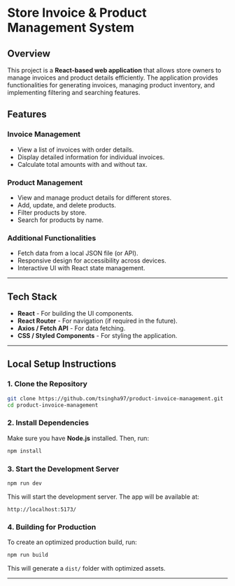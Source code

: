 # Store Invoice & Product Management System

## Overview

This project is a **React-based web application** that allows store owners to manage invoices and product details efficiently. The application provides functionalities for generating invoices, managing product inventory, and implementing filtering and searching features.

## Features

### Invoice Management

- View a list of invoices with order details.
- Display detailed information for individual invoices.
- Calculate total amounts with and without tax.

### Product Management

- View and manage product details for different stores.
- Add, update, and delete products.
- Filter products by store.
- Search for products by name.

### Additional Functionalities

- Fetch data from a local JSON file (or API).
- Responsive design for accessibility across devices.
- Interactive UI with React state management.

---

## Tech Stack

- **React** - For building the UI components.
- **React Router** - For navigation (if required in the future).
- **Axios / Fetch API** - For data fetching.
- **CSS / Styled Components** - For styling the application.

---

## Local Setup Instructions

### 1. Clone the Repository

```sh
git clone https://github.com/tsingha97/product-invoice-management.git
cd product-invoice-management
```

### 2. Install Dependencies

Make sure you have **Node.js** installed. Then, run:

```sh
npm install
```

### 3. Start the Development Server

```sh
npm run dev
```

This will start the development server. The app will be available at:

```
http://localhost:5173/
```

### 4. Building for Production

To create an optimized production build, run:

```sh
npm run build
```

This will generate a `dist/` folder with optimized assets.

---

